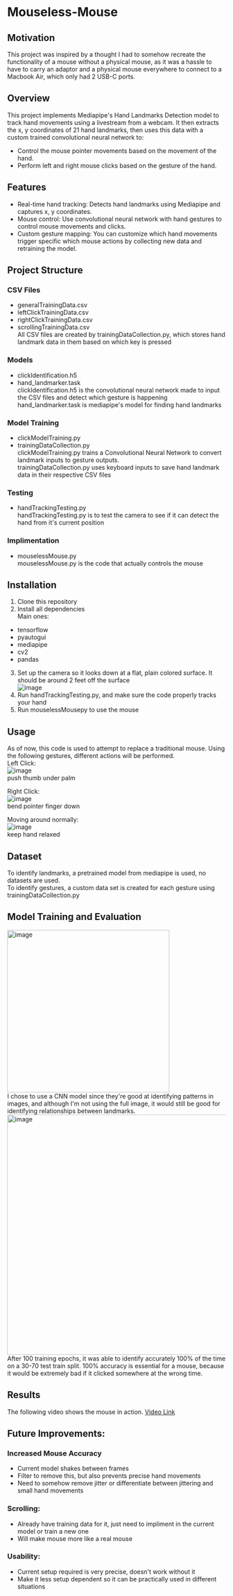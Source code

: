 # Mouseless-Mouse
## Motivation
This project was inspired by a thought I had to somehow recreate the functionality of a mouse without a physical mouse, as it was a hassle to have to carry an adaptor and a physical mouse everywhere to connect to a Macbook Air, which only had 2 USB-C ports. 

## Overview
This project implements Mediapipe's Hand Landmarks Detection model to track hand movements using a livestream from a webcam. It then extracts the x, y coordinates of 21 hand landmarks, then uses this data with a custom trained convolutional neural network to:

- Control the mouse pointer movements based on the movement of the hand.
- Perform left and right mouse clicks based on the gesture of the hand.

## Features
- Real-time hand tracking: Detects hand landmarks using Mediapipe and captures x, y coordinates.
- Mouse control: Use convolutional neural network with hand gestures to control mouse movements and clicks.
- Custom gesture mapping: You can customize which hand movements trigger specific which mouse actions by collecting new data and retraining the model.

## Project Structure
### CSV Files
- generalTrainingData.csv
- leftClickTrainingData.csv
- rightClickTrainingData.csv
- scrollingTrainingData.csv
<br/>All CSV files are created by trainingDataCollection.py, which stores hand landmark data in them based on which key is pressed

### Models
- clickIdentification.h5
- hand_landmarker.task
<br/>clickIdentification.h5 is the convolutional neural network made to input the CSV files and detect which gesture is happening
<br/>hand_landmarker.task is mediapipe's model for finding hand landmarks

### Model Training
- clickModelTraining.py
- trainingDataCollection.py
<br/>clickModelTraining.py trains a Convolutional Neural Network to convert landmark inputs to gesture outputs.
<br/> trainingDataCollection.py uses keyboard inputs to save hand landmark data in their respective CSV files

### Testing
- handTrackingTesting.py
<br/>handTrackingTesting.py is to test the camera to see if it can detect the hand from it's current position

### Implimentation
 - mouselessMouse.py
<br/>mouselessMouse.py is the code that actually controls the mouse

## Installation
1. Clone this repository
2. Install all dependencies
<br/>Main ones:
 - tensorflow
 - pyautogui
 - mediapipe
 - cv2
 - pandas
3. Set up the camera so it looks down at a flat, plain colored surface. It should be around 2 feet off the surface
<br/>  ![image](https://github.com/user-attachments/assets/7a3efed7-a2e7-4d0d-ad2a-49ec508a7eff)
4. Run handTrackingTesting.py, and make sure the code properly tracks your hand
5. Run mouselessMousepy to use the mouse

## Usage
As of now, this code is used to attempt to replace a traditional mouse. Using the following gestures, different actions will be performed.
<br/>Left Click:
<br/> ![image](https://github.com/user-attachments/assets/5511ffee-96b0-416f-9bce-295de2ad6e04)
<br/> push thumb under palm

Right Click:
<br/> ![image](https://github.com/user-attachments/assets/56782e64-c683-4f09-b4a5-086ce580a483)
<br/> bend pointer finger down

Moving around normally:
<br/> ![image](https://github.com/user-attachments/assets/cf3481e5-da3a-4a6c-9374-de8aedf182ff)
<br/> keep hand relaxed

## Dataset
To identify landmarks, a pretrained model from mediapipe is used, no datasets are used.
<br/>To identify gestures, a custom data set is created for each gesture using trainingDataCollection.py

## Model Training and Evaluation
<img width="374" alt="image" src="https://github.com/user-attachments/assets/5db523e6-c0aa-4c6e-9c2f-fbc938391ed8">
<br/> I chose to use a CNN model since they're good at identifying patterns in images, and although I'm not using the full image, it would still be good for identifying relationships between landmarks.
<br/><img width="553" alt="image" src="https://github.com/user-attachments/assets/cd0ebbc4-fb0f-4965-87f8-8bc8abbc2a7c">
<br/> After 100 training epochs, it was able to identify accurately 100% of the time on a 30-70 test train split. 100% accuracy is essential for a mouse, because it would be extremely bad if it clicked somewhere at the wrong time.

## Results
The following video shows the mouse in action.
[Video Link](https://www.youtube.com/watch?v=o9eTms-SIuE)

## Future Improvements:
### Increased Mouse Accuracy
 - Current model shakes between frames
 - Filter to remove this, but also prevents precise hand movements
 - Need to somehow remove jitter or differentiate between jittering and small hand movements
### Scrolling:
 - Already have training data for it, just need to impliment in the current model or train a new one
 - Will make mouse more like a real mouse
### Usability:
 - Current setup required is very precise, doesn't work without it
 - Make it less setup dependent so it can be practically used in different situations
